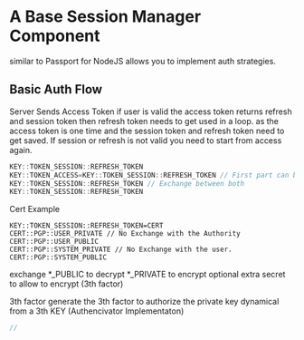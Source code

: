 # A Base Session Manager Component 
similar to Passport for NodeJS allows you to implement auth strategies.

## Basic Auth Flow
Server Sends Access Token if user is valid the access token returns refresh and session token then refresh token needs to get used in a loop. 
as the access token is one time and the session token and refresh token need to get saved. If session or refresh is not valid 
you need to start from access again.

```js
KEY::TOKEN_SESSION::REFRESH_TOKEN
KEY::TOKEN_ACCESS=KEY::TOKEN_SESSION::REFRESH_TOKEN // First part can be from 3th party gets exchanged  with the user to request the secund part 
KEY::TOKEN_SESSION::REFRESH_TOKEN // Exchange between both
KEY::TOKEN_SESSION::REFRESH_TOKEN
```

Cert Example
```
KEY::TOKEN_SESSION::REFRESH_TOKEN=CERT
CERT::PGP::USER_PRIVATE // No Exchange with the Authority
CERT::PGP::USER_PUBLIC
CERT::PGP::SYSTEM_PRIVATE // No Exchange with the user. 
CERT::PGP::SYSTEM_PUBLIC
```

exchange 
*_PUBLIC to decrypt
*_PRIVATE to encrypt optional extra secret to allow to encrypt (3th factor)


3th factor generate the 3th factor to authorize the private key dynamical from a 3th KEY (Authencivator Implementaton)
```js
//
```
